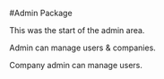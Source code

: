 #Admin Package

This was the start of the admin area.

Admin can manage users & companies.

Company admin can manage users.
